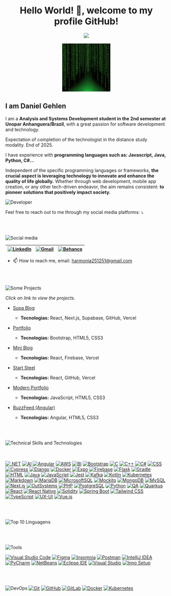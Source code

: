 <h1 align="center" color='#7a7a7a'> Hello World! 👋, welcome to my profile GitHub!</h1>

<p align="center">
<img loading="lazy" src="http://img.shields.io/static/v1?label=STATUS&message=UNDER%20DEVELOPMENT&color=YELLOW&style=for-the-badge"/>
</p>

<p align="center">
<img src="/matrixImage.png" alt="Texto Alternativo" width="150px" height="150px">
</p>

## I am Daniel Gehlen

I am a **Analysis and Systems Development student in the 2nd semester at Unopar Anhanguera/Brazil**, with a great passion for software development and technology.

Expectation of completion of the technologist in the distance study modality. End of 2025. 

I have experience with **programming languages ​​such as: Javascript, Java, Python, C#...**

Independent of the specific programming languages or frameworks, **the crucial aspect is leveraging technology to innovate and enhance the quality of life globally.** Whether through web development, mobile app creation, or any other tech-driven endeavor, the aim remains consistent: **to pioneer solutions that positively impact society.**

<img src="https://github.com/Daniel-Gehlen/Daniel-Gehlen/assets/142283217/572d07d8-fa39-445f-b25c-833746ced0c2" alt="Developer" height="300" />


Feel free to reach out to me through my social media platforms: ⤵️

<br><br>

![Social media](https://via.placeholder.com/350x50/333333/00FF00?text=Social+media)

| [![LinkedIn](https://img.shields.io/badge/LinkedIn-0077B5?style=flat-square&logo=linkedin&logoColor=white)](https://www.linkedin.com/in/daniel-gehlen-5350341a3) | [![Gmail](https://img.shields.io/badge/Gmail-D14836?style=flat-square&logo=gmail&logoColor=white)](harmonia251251@gmail.com) | [![Behance](https://img.shields.io/badge/Behance-053EFF?style=flat-square&logo=behance&logoColor=white)](https://www.behance.net/danielgehlen) |
| --- | --- | --- |



- 📫 How to reach me, email: harmonia251251@gmail.com

<br><br>

![Some Projects](https://via.placeholder.com/350x50/333333/00FF00?text=Some+Projects)

*Click on link to view the projects.*

- [Supa Blog](https://supa-blog-nine.vercel.app/)
  - **Tecnologias:** React, Next.js, Supabase, GitHub, Vercel

- [Portfolio](https://daniel-gehlen.github.io/bootstrap-portfolio/)
  - **Tecnologias:** Bootstrap, HTML5, CSS3

- [Mini Blog](https://miniblog-liart.vercel.app/)
  - **Tecnologias:** React, Firebase, Vercel

- [Start Steel](https://start-steel.vercel.app/)
  - **Tecnologias:** React, GitHub, Vercel

- [Modern Portfolio](https://daniel-gehlen.github.io/js-developer-portfolio/)
  - **Tecnologias:** JavaScript, HTML5, CSS3

- [BuzzFeed (Angular)](https://angular-buzzfeed-quizz-clone-psi.vercel.app/)
  - **Tecnologias:** Angular, HTML5, CSS3

<br><br>

![Technical Skills and Technologies](https://via.placeholder.com/350x50/333333/00FF00?text=Skills+Technologies)

<br><br>
[![.NET](https://img.shields.io/badge/.NET-512BD4?style=for-the-badge&logo=dotnet&logoColor=white)](#)
[![AI](https://img.shields.io/badge/AI-4DBD33?style=for-the-badge&logo=microsoft&logoColor=white)](#)
[![Angular](https://img.shields.io/badge/Angular-DD0031?style=for-the-badge&logo=angular&logoColor=white)](#)
[![AWS](https://img.shields.io/badge/AWS-232F3E?style=for-the-badge&logo=amazonaws&logoColor=white)](#)
[![BI](https://img.shields.io/badge/BI-F37626?style=for-the-badge&logo=powerbi&logoColor=white)](#)
[![Bootstrap](https://img.shields.io/badge/Bootstrap-7952B3?style=for-the-badge&logo=bootstrap&logoColor=white)](#)
[![C](https://img.shields.io/badge/C-00599C?style=for-the-badge&logo=c&logoColor=white)](#)
[![C++](https://img.shields.io/badge/C++-00599C?style=for-the-badge&logo=c%2B%2B&logoColor=white)](#)
[![C#](https://img.shields.io/badge/C%23-239120?style=for-the-badge&logo=c-sharp&logoColor=white)](#)
[![CSS](https://img.shields.io/badge/CSS-1572b6?style=for-the-badge&logo=css3&logoColor=white)](#)
[![Cypress](https://img.shields.io/badge/Cypress-17202C?style=for-the-badge&logo=cypress&logoColor=white)](#)
[![Django](https://img.shields.io/badge/Django-092E20?style=for-the-badge&logo=django&logoColor=white)](#)
[![Docker](https://img.shields.io/badge/Docker-2496ED?style=for-the-badge&logo=docker&logoColor=white)](#)
[![Expo](https://img.shields.io/badge/Expo-000020?style=for-the-badge&logo=expo&logoColor=white)](#)
[![Firebase](https://img.shields.io/badge/Firebase-FFCA28?style=for-the-badge&logo=firebase&logoColor=white)](#)
[![Flask](https://img.shields.io/badge/Flask-000000?style=for-the-badge&logo=flask&logoColor=white)](#)
[![Gradle](https://img.shields.io/badge/Gradle-02303A?style=for-the-badge&logo=gradle&logoColor=white)](#)
[![HTML](https://img.shields.io/badge/HTML5-E34F26?style=for-the-badge&logo=html5&logoColor=white)](#)
[![Java](https://img.shields.io/badge/Java-007396?style=for-the-badge&logo=java&logoColor=white)](#)
[![JavaScript](https://img.shields.io/badge/JavaScript-F7DF1E?style=for-the-badge&logo=javascript&logoColor=white)](#)
[![Jest](https://img.shields.io/badge/Jest-C21325?style=for-the-badge&logo=jest&logoColor=white)](#)
[![Kafka](https://img.shields.io/badge/Kafka-231F20?style=for-the-badge&logo=apachekafka&logoColor=white)](#)
[![Kotlin](https://img.shields.io/badge/Kotlin-0095D5?style=for-the-badge&logo=kotlin&logoColor=white)](#)
[![Kubernetes](https://img.shields.io/badge/Kubernetes-326CE5?style=for-the-badge&logo=kubernetes&logoColor=white)](#)
[![Markdown](https://img.shields.io/badge/Markdown-000000?style=for-the-badge&logo=markdown&logoColor=white)](#)
[![MariaDB](https://img.shields.io/badge/MariaDB-003545?style=for-the-badge&logo=mariadb&logoColor=white)](#)
[![MicrosoftSQL](https://img.shields.io/badge/MicrosoftSQL-CC2927?style=for-the-badge&logo=microsoftsqlserver&logoColor=white)](#)
[![Mockito](https://img.shields.io/badge/Mockito-85CEEA?style=for-the-badge&logo=mockito&logoColor=white)](#)
[![MongoDB](https://img.shields.io/badge/MongoDB-47A248?style=for-the-badge&logo=mongodb&logoColor=white)](#)
[![MySQL](https://img.shields.io/badge/MySQL-4479A1?style=for-the-badge&logo=mysql&logoColor=white)](#)
[![Next.js](https://img.shields.io/badge/Next.js-000000?style=for-the-badge&logo=next.js&logoColor=white)](#)
[![OutSystems](https://img.shields.io/badge/OutSystems-0d76bd?style=for-the-badge&logo=outsystems&logoColor=white)](#)
[![PHP](https://img.shields.io/badge/PHP-777BB4?style=for-the-badge&logo=php&logoColor=white)](#)
[![PostgreSQL](https://img.shields.io/badge/PostgreSQL-336791?style=for-the-badge&logo=postgresql&logoColor=white)](#)
[![Python](https://img.shields.io/badge/Python-3776AB?style=for-the-badge&logo=python&logoColor=white)](#)
[![QA](https://img.shields.io/badge/QA-13AA52?style=for-the-badge&logo=quality&logoColor=white)](#)
[![Quarkus](https://img.shields.io/badge/Quarkus-469678?style=for-the-badge&logo=quarkus&logoColor=white)](#)
[![React](https://img.shields.io/badge/React-61DAFB?style=for-the-badge&logo=react&logoColor=white)](#)
[![React Native](https://img.shields.io/badge/React_Native-61DAFB?style=for-the-badge&logo=react&logoColor=white)](#)
[![Solidity](https://img.shields.io/badge/Solidity-363636?style=for-the-badge&logo=solidity&logoColor=white)](#)
[![Spring Boot](https://img.shields.io/badge/Spring_Boot-6DB33F?style=for-the-badge&logo=spring-boot&logoColor=white)](#)
[![Tailwind CSS](https://img.shields.io/badge/Tailwind_CSS-38B2AC?style=for-the-badge&logo=tailwind-css&logoColor=white)](#)
[![TypeScript](https://img.shields.io/badge/TypeScript-3178C6?style=for-the-badge&logo=typescript&logoColor=white)](#)
[![UX-UI](https://img.shields.io/badge/UX_UI-FF4088?style=for-the-badge&logo=figma&logoColor=white)](#)
[![Vue.js](https://img.shields.io/badge/Vue.js-4FC08D?style=for-the-badge&logo=vue.js&logoColor=white)](#)




<br><br>


![Top 10 Linguagens](https://github-readme-stats.vercel.app/api/top-langs/?username=Daniel-Gehlen&layout=compact&hide=jupyter%20notebook&langs_count=11)


<br><br>

![Tools](https://via.placeholder.com/350x50/333333/00FF00?text=Some+Tools)

[![Visual Studio Code](https://img.shields.io/badge/Visual%20Studio%20Code-Code%20Editor-007ACC?style=for-the-badge&logo=visual-studio-code&logoColor=white)](https://code.visualstudio.com/)
[![Figma](https://img.shields.io/badge/Figma-Design%20Tool-F24E1E?style=for-the-badge&logo=figma&logoColor=white)](https://www.figma.com/)
[![Insomnia](https://img.shields.io/badge/Insomnia-API%20Testing-5849BE?style=for-the-badge&logo=insomnia&logoColor=white)](https://insomnia.rest/)
[![Postman](https://img.shields.io/badge/Postman-API%20Development-FF6C37?style=for-the-badge&logo=postman&logoColor=white)](https://www.postman.com/)
[![IntelliJ IDEA](https://img.shields.io/badge/IntelliJ%20IDEA-IDE-000000?style=for-the-badge&logo=intellij-idea&logoColor=white)](https://www.jetbrains.com/idea/)
[![PyCharm](https://img.shields.io/badge/PyCharm-IDE-000000?style=for-the-badge&logo=pycharm&logoColor=white)](https://www.jetbrains.com/pycharm/)
[![NetBeans](https://img.shields.io/badge/NetBeans-IDE-1B6AC6?style=for-the-badge&logo=apache-netbeans-ide&logoColor=white)](https://netbeans.apache.org/)
[![Eclipse IDE](https://img.shields.io/badge/Eclipse%20IDE-IDE-2C2255?style=for-the-badge&logo=eclipse-ide&logoColor=white)](https://www.eclipse.org/ide/)
[![Visual Studio](https://img.shields.io/badge/Visual%20Studio-IDE-5C2D91?style=for-the-badge&logo=visual-studio&logoColor=white)](https://visualstudio.microsoft.com/)
[![Inno Setup](https://img.shields.io/badge/Inno%20Setup-Installer-3366CC?style=for-the-badge&logo=windows&logoColor=white)](https://jrsoftware.org/isinfo.php)

<br><br>

![DevOps](https://via.placeholder.com/350x50/333333/00FF00?text=Some+DevOps)
[![Git](https://img.shields.io/badge/Git-Version%20Control-F05032?style=for-the-badge&logo=git&logoColor=white)](https://git-scm.com/)
[![GitHub](https://img.shields.io/badge/GitHub-Repository%20Hosting-181717?style=for-the-badge&logo=github&logoColor=white)](https://github.com/)
[![GitLab](https://img.shields.io/badge/GitLab-Repository%20Hosting-FCA121?style=for-the-badge&logo=gitlab&logoColor=black)](https://about.gitlab.com/)
[![Docker](https://img.shields.io/badge/Docker-Containerization-2496ED?style=for-the-badge&logo=docker&logoColor=white)](https://www.docker.com/)
[![Kubernetes](https://img.shields.io/badge/Kubernetes-Container%20Orchestration-326CE5?style=for-the-badge&logo=kubernetes&logoColor=white)](https://kubernetes.io/)
                                 

